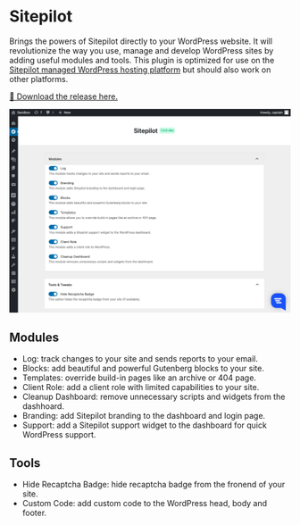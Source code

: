 # Sitepilot

Brings the powers of Sitepilot directly to your WordPress website. It will revolutionize the way you use, manage and develop WordPress sites by adding useful modules and tools. This plugin is optimized for use on the [Sitepilot managed WordPress hosting platform](https://sitepilot.io) but should also work on other platforms.

[🚀 Download the release here.](https://github.com/sitepilot/sitepilot/releases)

![Screenshot](./screenshot.png)

## Modules

* Log: track changes to your site and sends reports to your email.
* Blocks: add beautiful and powerful Gutenberg blocks to your site.
* Templates: override build-in pages like an archive or 404 page.
* Client Role: add a client role with limited capabilities to your site.
* Cleanup Dashboard: remove unnecessary scripts and widgets from the dashhoard.
* Branding: add Sitepilot branding to the dashboard and login page.
* Support: add a Sitepilot support widget to the dashboard for quick WordPress support.

## Tools

* Hide Recaptcha Badge: hide recaptcha badge from the fronend of your site.
* Custom Code: add custom code to the WordPress head, body and footer.

